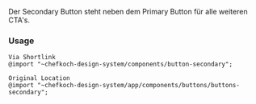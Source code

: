 Der Secondary Button steht neben dem Primary Button für alle weiteren CTA's.

### Usage  
    
    Via Shortlink 
    @import "~chefkoch-design-system/components/button-secondary";
    
    Original Location
    @import "~chefkoch-design-system/app/components/buttons/buttons-secondary";
